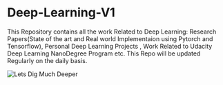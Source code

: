 # Deep-Learning-V1
This Repository contains all the work Related to Deep Learning: Research Papers(State of the art and Real world Implementaion using Pytorch and Tensorflow), Personal Deep Learning Projects , Work Related to Udacity Deep Learning NanoDegree Program etc. This Repo will be updated Regularly on the daily basis.



![Lets Dig Much Deeper](https://miro.medium.com/max/512/1*cwR_ezx0jliDvVUV6yno5g.jpeg)
